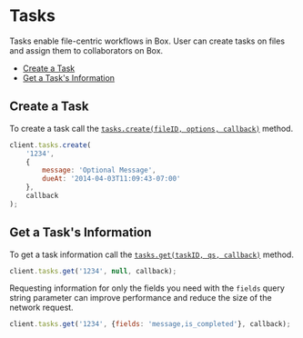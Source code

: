 Tasks
=====

Tasks enable file-centric workflows in Box. User can create tasks on files and assign them to collaborators on Box.

* [Create a Task](#create-a-task)
* [Get a Task's Information](#get-a-tasks-information)

Create a Task
-------------

To create a task call the [`tasks.create(fileID, options, callback)`](http://opensource.box.com/box-node-sdk/Tasks.html#create) method.

```js
client.tasks.create(
	'1234',
	{
		message: 'Optional Message',
		dueAt: '2014-04-03T11:09:43-07:00'
	},
	callback
);
```

Get a Task's Information
------------------------

To get a task information call the [`tasks.get(taskID, qs, callback)`](http://opensource.box.com/box-node-sdk/Tasks.html#get) method.

```js
client.tasks.get('1234', null, callback);
```

Requesting information for only the fields you need with the `fields` query
string parameter can improve performance and reduce the size of the network
request.

```js
client.tasks.get('1234', {fields: 'message,is_completed'}, callback);
```
